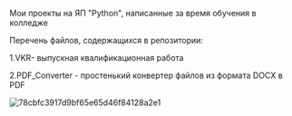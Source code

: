 Мои проекты на ЯП "Python", написанные за время обучения в колледже

Перечень файлов, содержащихся в репозитории:


1.VKR- выпускная квалификационная работа

2.PDF_Converter - простенький конвертер файлов из формата DOCX в PDF


![78cbfc3917d9bf65e65d46f84128a2e1](https://user-images.githubusercontent.com/74642054/182252450-8b3ca983-5bee-40dd-bd65-1e304eb1113c.jpg)
